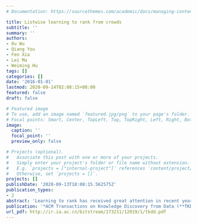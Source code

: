 ```yaml
---
# Documentation: https://sourcethemes.com/academic/docs/managing-content/

title: Listwise learning to rank from crowds
subtitle: ''
summary: ''
authors:
- Ou Wu
- Qiang You
- Fen Xia
- Lei Ma
- Weiming Hu
tags: []
categories: []
date: '2016-01-01'
lastmod: 2020-09-14T02:08:15+08:00
featured: false
draft: false

# Featured image
# To use, add an image named `featured.jpg/png` to your page's folder.
# Focal points: Smart, Center, TopLeft, Top, TopRight, Left, Right, BottomLeft, Bottom, BottomRight.
image:
  caption: ''
  focal_point: ''
  preview_only: false

# Projects (optional).
#   Associate this post with one or more of your projects.
#   Simply enter your project's folder or file name without extension.
#   E.g. `projects = ["internal-project"]` references `content/project/deep-learning/index.md`.
#   Otherwise, set `projects = []`.
projects: []
publishDate: '2020-09-13T18:08:15.562575Z'
publication_types:
- 2
abstract: 'Learning to rank has received great attention in recent years as it plays a crucial role in many applications such as information retrieval and data mining. The existing concept of learning to rank assumes that each training instance is associated with a reliable label. However, in practice, this assumption does not necessarily hold true as it may be infeasible or remarkably expensive to obtain reliable labels for many learning to rank applications. Therefore, a feasible approach is to collect labels from crowds and then learn a ranking function from crowdsourcing labels. This study explores the listwise learning to rank with crowdsourcing labels obtained from multiple annotators, who may be unreliable. A new probabilistic ranking model is first proposed by combining two existing models. Subsequently, a ranking function is trained by proposing a maximum likelihood learning approach, which estimates ground-truth labels and annotator expertise, and trains the ranking function iteratively. In practical crowdsourcing machine learning, valuable side information (e.g., professional grades) about involved annotators is normally attainable. Therefore, this study also investigates learning to rank from crowd labels when side information on the expertise of involved annotators is available. In particular, three basic types of side information are investigated, and corresponding learning algorithms are consequently introduced. Further, the top-k learning to rank from crowdsourcing labels are explored to deal with long training ranking lists. The proposed algorithms are tested on both synthetic and real-world data. Results reveal that the maximum likelihood estimation approach significantly outperforms the average approach and existing crowdsourcing regression methods. The performances of the proposed algorithms are comparable to those of the learning model in consideration reliable labels. The results of the investigation further indicate that side information is helpful in inferring both ranking functions and expertise degrees of annotators.'
publication: '*ACM Transactions on Knowledge Discovery from Data (**TKDD**)*'
url_pdf: http://ir.ia.ac.cn/bitstream/173211/12019/1/tkdd.pdf
---
```


